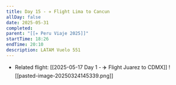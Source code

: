 ```yaml
---
title: Day 15 - ✈️ Flight Lima to Cancun
allDay: false
date: 2025-05-31
completed: 
parent: "[[✈️ Peru Viaje 2025]]"
startTime: 18:26
endTime: 20:10
description: LATAM Vuelo 551
---
```

* Related flight: [[2025-05-17 Day 1 - ✈️ Flight Juarez to CDMX]]
![[pasted-image-20250324145339.png]]